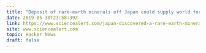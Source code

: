 ```yaml
---
title: "Deposit of rare-earth minerals off Japan could supply world for centuries (2018)"
date: 2019-05-30T23:58:39Z
link: https://www.sciencealert.com/japan-discovered-a-rare-earth-mineral-deposit-that-can-supply-the-world-for-centuries?utm_medium=RSS&utm_source=hune
site: www.sciencealert.com
topic: Hacker News
draft: false
---
```

